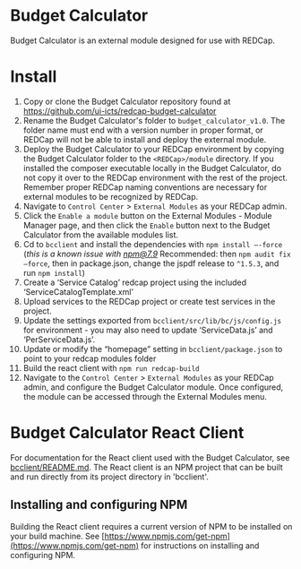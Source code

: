# Budget Calculator

Budget Calculator is an external module designed for use with REDCap. 

# Install

1. Copy or clone the Budget Calculator repository found at https://github.com/ui-icts/redcap-budget-calculator
2. Rename the Budget Calculator's folder to `budget_calculator_v1.0`. The folder name must end with a version number in proper format, or REDCap will not be able to install and deploy the external module.
3. Deploy the Budget Calculator to your REDCap environment by copying the Budget Calculator folder to the `<REDCap>/module` directory. If you installed the composer executable locally in the Budget Calculator, do not copy it over to the REDCap environment with the rest of the project. Remember proper REDCap naming conventions are necessary for external modules to be recognized by REDCap.
4. Navigate to `Control Center` > `External Modules` as your REDCap admin.
5. Click the `Enable a module` button on the External Modules - Module Manager page, and then click the `Enable` button next to the Budget Calculator from the available modules list.
6. Cd to `bcclient` and install the dependencies with `npm install —-force` (*this is a known issue with npm@7.9* Recommended: then `npm audit fix —force`, then in package.json, change the jspdf release to `^1.5.3`, and run `npm install`)
7. Create a ‘Service Catalog’ redcap project using the included ‘ServiceCatalogTemplate.xml’
8. Upload services to the REDCap project or create test services in the project. 
9. Update the settings exported from `bcclient/src/lib/bc/js/config.js` for environment - you may also need to update ‘ServiceData.js’ and ‘PerServiceData.js’.
10. Update or modify the “homepage” setting in `bcclient/package.json` to point to your redcap modules folder
11. Build the react client with `npm run redcap-build`
12. Navigate to the `Control Center` > `External Modules` as your REDCap admin, and configure the Budget Calculator module. Once configured, the module can be accessed through the External Modules menu.

# Budget Calculator React Client

For documentation for the React client used with the Budget Calculator, see [bcclient/README.md](bcclient/). The React client is an NPM project that can be built and run directly from its project directory in 'bcclient'.

## Installing and configuring NPM

Building the React client requires a current version of NPM to be installed on your build machine. See [https://www.npmjs.com/get-npm](https://www.npmjs.com/get-npm) for instructions on installing and configuring NPM.

